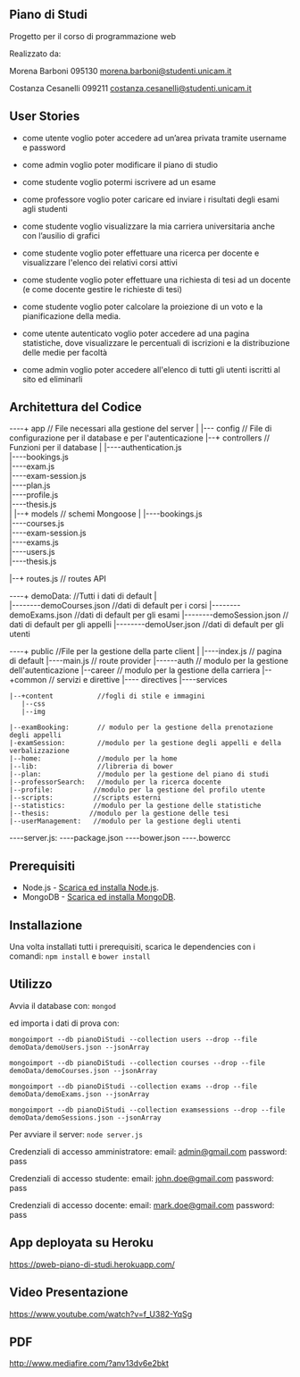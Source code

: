## Piano di Studi
Progetto per il corso di programmazione web

Realizzato da:

Morena Barboni 095130 morena.barboni@studenti.unicam.it

Costanza Cesanelli 099211 costanza.cesanelli@studenti.unicam.it

## User Stories
- come utente voglio poter accedere ad un’area privata tramite username e password
- come admin voglio poter modificare il piano di studio
- come studente voglio potermi iscrivere ad un esame
- come professore voglio poter caricare ed inviare i risultati degli esami agli studenti
- come studente voglio visualizzare la mia carriera universitaria anche con l’ausilio di grafici

- come studente voglio poter effettuare una ricerca per docente e visualizzare l'elenco dei relativi corsi attivi
- come studente voglio poter effettuare una richiesta di tesi ad un docente (e come docente gestire le richieste di tesi)
- come studente voglio poter calcolare la proiezione di un voto e la pianificazione della media.
- come utente autenticato voglio poter accedere ad una pagina statistiche, dove visualizzare le percentuali di
  iscrizioni e la distribuzione delle medie per facoltà
- come admin voglio poter accedere all'elenco di tutti gli utenti iscritti al sito ed eliminarli

## Architettura del Codice

----+ app                   // File necessari alla gestione del server
    |
    |--- config             // File di configurazione per il database e per l'autenticazione
    |--+ controllers        // Funzioni per il database
       |
       |----authentication.js      
       |----bookings.js            
       |----exam.js                
       |----exam-session.js       
       |----plan.js               
       |----profile.js            
       |----thesis.js           
       |
    |--+ models            // schemi Mongoose
       |
       |----bookings.js      
       |----courses.js       
       |----exam-session.js  
       |----exams.js          
       |----users.js         
       |----thesis.js      

   |--+ routes.js          // routes API

----+ demoData:            //Tutti i dati di default
    |            
    |--------demoCourses.json  //dati di default per i corsi
    |--------demoExams.json    //dati di default per gli esami
    |--------demoSession.json  // dati di default per gli appelli
    |--------demoUser.json     //dati di default per gli utenti

----+ public              //File per la gestione della parte client
    |
    |----index.js         // pagina di default
    |----main.js          // route provider
    |------auth           // modulo per la gestione dell'autenticazione
    |--career             // modulo per la gestione della carriera
    |--+common            // servizi e direttive
       |---- directives
       |----services

    |--+content           //fogli di stile e immagini
       |--css
       |--img

    |--examBooking:       // modulo per la gestione della prenotazione degli appelli
    |-examSession:        //modulo per la gestione degli appelli e della verbalizzazione
    |--home:              //modulo per la home
    |--lib:               //libreria di bower
    |--plan:              //modulo per la gestione del piano di studi 
    |--professorSearch:   //modulo per la ricerca docente
    |--profile:          //modulo per la gestione del profilo utente
    |--scripts:          //scripts esterni
    |--statistics:       //modulo per la gestione delle statistiche
    |--thesis:          //modulo per la gestione delle tesi
    |--userManagement:   //modulo per la gestione degli utenti 

----server.js: 
----package.json
----bower.json
----.bowercc


## Prerequisiti

* Node.js - [Scarica ed installa Node.js](https://nodejs.org/en/download/).
* MongoDB - [Scarica ed installa MongoDB](http://www.mongodb.org/downloads).

## Installazione

Una volta installati tutti i prerequisiti, scarica le dependencies con i comandi:
`npm install` e `bower install`

## Utilizzo

Avvia il database con:
`mongod`

ed importa i dati di prova con:

`mongoimport --db pianoDiStudi --collection users --drop --file demoData/demoUsers.json --jsonArray`

` mongoimport --db pianoDiStudi --collection courses --drop --file demoData/demoCourses.json --jsonArray `

` mongoimport --db pianoDiStudi --collection exams --drop --file demoData/demoExams.json --jsonArray `

` mongoimport --db pianoDiStudi --collection examsessions --drop --file demoData/demoSessions.json --jsonArray `
 

Per avviare il server:
`node server.js`

Credenziali di accesso amministratore:
email: admin@gmail.com
password: pass

Credenziali di accesso studente:
email: john.doe@gmail.com
password: pass

Credenziali di accesso docente:
email: mark.doe@gmail.com
password: pass

## App deployata su Heroku

https://pweb-piano-di-studi.herokuapp.com/

## Video Presentazione
https://www.youtube.com/watch?v=f_U382-YqSg

## PDF
http://www.mediafire.com/?anv13dv6e2bkt
